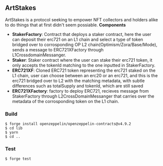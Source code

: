 ## ArtStakes

ArtStakes is a protocol seeking to empower NFT collectors and holders alike to do things that at first didn't seem possiable.
**Components**

- **StakerFactory**: Contract that deploys a staker contract, here the user can deposit their erc721 on an L1 chain and select a type of token bridged over to corrosponding OP L2 chain(Optimism/Zora/Base/Mode), sends a message to ERC721XFactory through L1CrossdomainMessanger.
- **Staker**: Staker contract where the user can stake their erc721 token, it only accepts the tokenId matching to the one inputted in StakerFactory.
- **ERC721XF**: Cloned ERC721 token representing the erc721 staked on the L1 chain, user can choose between an erc20 or an erc721, and this is the erc721 bridged over to L2 with the matching metadata, with subtle differences such as totalSupply and tokenId, which are still saved
- **ERC721XFactory**: factory to deploy ERC721, recieves message from StakerFactory through L2CrossDomainMessanger that carries over the metadata of the corrosponding token on the L1 chain.

### Build

```shell
$ forge install openzeppelin/openzeppelin-contracts@v4.9.2
$ cd lib
$ yarn
$ cd ..
```

### Test

```shell
$ forge test
```
